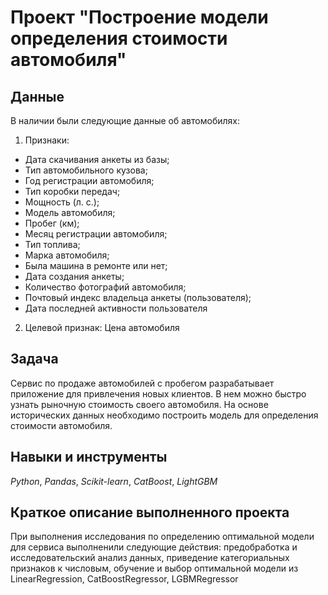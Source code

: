 # Проект "Построение модели определения стоимости автомобиля"


## Данные

В наличии были следующие данные об автомобилях:
1. Признаки:

- Дата скачивания анкеты из базы;
- Тип автомобильного кузова;
- Год регистрации автомобиля;
- Тип коробки передач;
- Мощность (л. с.);
- Модель автомобиля;
- Пробег (км);
- Месяц регистрации автомобиля;
- Тип топлива;
- Марка автомобиля;
- Была машина в ремонте или нет;
- Дата создания анкеты;
- Количество фотографий автомобиля;
- Почтовый индекс владельца анкеты (пользователя);
- Дата последней активности пользователя

2. Целевой признак: Цена автомобиля
  
## Задача

Сервис по продаже автомобилей с пробегом разрабатывает приложение для привлечения новых клиентов. В нем можно быстро узнать рыночную стоимость своего автомобиля. На основе исторических данных необходимо построить модель для определения стоимости автомобиля.
   
## Навыки и инструменты
*Python*, *Pandas*, *Scikit-learn*, *CatBoost*, *LightGBM*

## Краткое описание выполненного проекта
При выполнения исследования по определению оптимальной модели для сервиса выполненили следующие действия: предобработка и исследовательский анализ данных, приведение категориальных признаков к числовым, обучение и выбор оптимальной модели из LinearRegression, CatBoostRegressor, LGBMRegressor 
